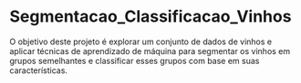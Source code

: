 # Segmentacao_Classificacao_Vinhos
O objetivo deste projeto é explorar um conjunto de dados de vinhos e aplicar técnicas de aprendizado de máquina para segmentar os vinhos em grupos semelhantes e classificar esses grupos com base em suas características.
